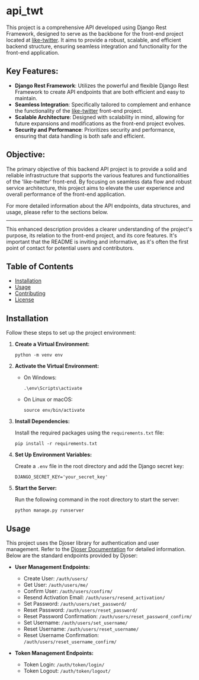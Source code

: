 # api_twt

This project is a comprehensive API developed using Django Rest Framework, designed to serve as the backbone for the front-end project located at [like-twitter](https://github.com/IsacJfs/like-twitter). It aims to provide a robust, scalable, and efficient backend structure, ensuring seamless integration and functionality for the front-end application.

## Key Features:

- **Django Rest Framework**: Utilizes the powerful and flexible Django Rest Framework to create API endpoints that are both efficient and easy to maintain.
- **Seamless Integration**: Specifically tailored to complement and enhance the functionality of the [like-twitter](https://github.com/IsacJfs/like-twitter) front-end project.
- **Scalable Architecture**: Designed with scalability in mind, allowing for future expansions and modifications as the front-end project evolves.
- **Security and Performance**: Prioritizes security and performance, ensuring that data handling is both safe and efficient.

## Objective:

The primary objective of this backend API project is to provide a solid and reliable infrastructure that supports the various features and functionalities of the 'like-twitter' front-end. By focusing on seamless data flow and robust service architecture, this project aims to elevate the user experience and overall performance of the front-end application.

For more detailed information about the API endpoints, data structures, and usage, please refer to the sections below.

---

This enhanced description provides a clearer understanding of the project's purpose, its relation to the front-end project, and its core features. It's important that the README is inviting and informative, as it's often the first point of contact for potential users and contributors.

## Table of Contents

- [Installation](#installation)
- [Usage](#usage)
- [Contributing](#contributing)
- [License](#license)

## Installation

Follow these steps to set up the project environment:

1. **Create a Virtual Environment:**
   ```
   python -m venv env
   ```

2. **Activate the Virtual Environment:**

   - On Windows:
     ```
     .\env\Scripts\activate
     ```

   - On Linux or macOS:
     ```
     source env/bin/activate
     ```

3. **Install Dependencies:**

   Install the required packages using the `requirements.txt` file:
   ```
   pip install -r requirements.txt
   ```

4. **Set Up Environment Variables:**

   Create a `.env` file in the root directory and add the Django secret key:
   ```
   DJANGO_SECRET_KEY='your_secret_key'
   ```

5. **Start the Server:**

   Run the following command in the root directory to start the server:
   ```
   python manage.py runserver
   ```

## Usage

This project uses the Djoser library for authentication and user management. Refer to the [Djoser Documentation](https://djoser.readthedocs.io/en/latest/getting_started.html) for detailed information. Below are the standard endpoints provided by Djoser:

- **User Management Endpoints:**
  - Create User: `/auth/users/`
  - Get User: `/auth/users/me/`
  - Confirm User: `/auth/users/confirm/`
  - Resend Activation Email: `/auth/users/resend_activation/`
  - Set Password: `/auth/users/set_password/`
  - Reset Password: `/auth/users/reset_password/`
  - Reset Password Confirmation: `/auth/users/reset_password_confirm/`
  - Set Username: `/auth/users/set_username/`
  - Reset Username: `/auth/users/reset_username/`
  - Reset Username Confirmation: `/auth/users/reset_username_confirm/`

- **Token Management Endpoints:**
  - Token Login: `/auth/token/login/`
  - Token Logout: `/auth/token/logout/`
